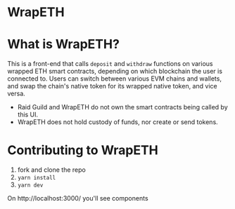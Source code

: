 # WrapETH

# What is WrapETH?

This is a front-end that calls `deposit` and `withdraw` functions on various wrapped ETH smart contracts, depending on which blockchain the user is connected to. Users can switch between various EVM chains and wallets, and swap the chain's native token for its wrapped native token, and vice versa.

* Raid Guild and WrapETH do not own the smart contracts being called by this UI.
* WrapETH does not hold custody of funds, nor create or send tokens.

# Contributing to WrapETH

1. fork and clone the repo
2. `yarn install`
3. `yarn dev`

On http://localhost:3000/ you'll see components


